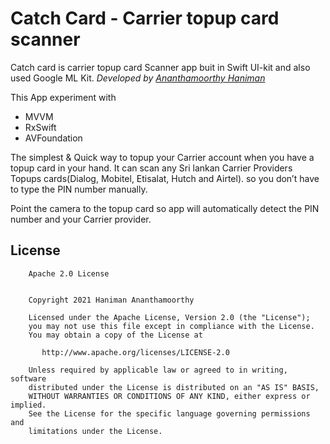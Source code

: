 # Catch Card - Carrier topup card scanner
Catch card is carrier topup card Scanner app buit in Swift UI-kit and also used Google ML Kit. *Developed by [Ananthamoorthy Haniman](https://github.com/ananthhaniman)*

This App experiment with
- MVVM
- RxSwift
- AVFoundation

The simplest & Quick way to topup your Carrier account when you have a topup card in your hand. It can scan any Sri lankan Carrier Providers Topups cards(Dialog, Mobitel, Etisalat, Hutch and Airtel). so you don’t have to type the PIN number manually.

Point the camera to the topup card so app will automatically detect the PIN number and your Carrier provider. 



## License
```
    Apache 2.0 License


    Copyright 2021 Haniman Ananthamoorthy

    Licensed under the Apache License, Version 2.0 (the "License");
    you may not use this file except in compliance with the License.
    You may obtain a copy of the License at

       http://www.apache.org/licenses/LICENSE-2.0

    Unless required by applicable law or agreed to in writing, software
    distributed under the License is distributed on an "AS IS" BASIS,
    WITHOUT WARRANTIES OR CONDITIONS OF ANY KIND, either express or implied.
    See the License for the specific language governing permissions and
    limitations under the License.

```

